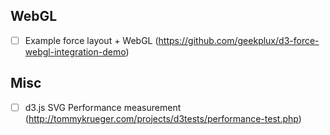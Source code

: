 ## WebGL
- [ ] Example force layout + WebGL (https://github.com/geekplux/d3-force-webgl-integration-demo)

## Misc
- [ ] d3.js SVG Performance measurement (http://tommykrueger.com/projects/d3tests/performance-test.php)
